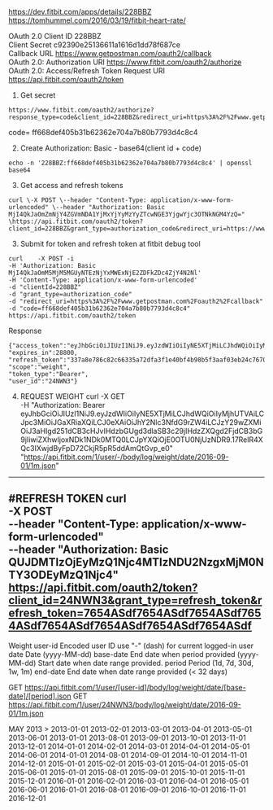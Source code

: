 https://dev.fitbit.com/apps/details/228BBZ
https://tomhummel.com/2016/03/19/fitbit-heart-rate/
  
OAuth 2.0 Client ID		228BBZ  
Client Secret			c92390e25136611a1616d1dd78f687ce  
Callback URL			https://www.getpostman.com/oauth2/callback  
OAuth 2.0: Authorization URI					https://www.fitbit.com/oauth2/authorize  
OAuth 2.0: Access/Refresh Token Request URI		https://api.fitbit.com/oauth2/token 
  
1. Get secret 
```
https://www.fitbit.com/oauth2/authorize?response_type=code&client_id=228BBZ&redirect_uri=https%3A%2F%2Fwww.getpostman.com%2Foauth2%2Fcallback&scope=weight&expires_in=604800
```
code=		ff668def405b31b62362e704a7b80b7793d4c8c4

2. Create Authorization: Basic - base64(client id + code)
```
echo -n '228BBZ:ff668def405b31b62362e704a7b80b7793d4c8c4' | openssl base64
```

3. Get access and refresh tokens
```
curl \-X POST \--header "Content-Type: application/x-www-form-urlencoded" \--header "Authorization: Basic MjI4QkJaOmZmNjY4ZGVmNDA1YjMxYjYyMzYyZTcwNGE3YjgwYjc3OTNkNGM4YzQ=" \https://api.fitbit.com/oauth2/token?client_id=228BBZ&grant_type=authorization_code&redirect_uri=https://www.getpostman.com/oauth2/callback&code=ff668def405b31b62362e704a7b80b7793d4c8c4
```

3. Submit for token and refresh token at fitbit debug tool
```
curl	-X POST -i
-H 'Authorization: Basic MjI4QkJaOmM5MjM5MGUyNTEzNjYxMWExNjE2ZDFkZDc4ZjY4N2Nl'
-H 'Content-Type: application/x-www-form-urlencoded' 
-d "clientId=228BBZ" 
-d "grant_type=authorization_code" 
-d "redirect_uri=https%3A%2F%2Fwww.getpostman.com%2Foauth2%2Fcallback" 
-d "code=ff668def405b31b62362e704a7b80b7793d4c8c4" 
https://api.fitbit.com/oauth2/token
```
Response  
```
{"access_token":"eyJhbGciOiJIUzI1NiJ9.eyJzdWIiOiIyNE5XTjMiLCJhdWQiOiIyMjhCQloiLCJpc3MiOiJGaXRiaXQiLCJ0eXAiOiJhY2Nlc3NfdG9rZW4iLCJzY29wZXMiOiJyd2VpIiwiZXhwIjoxNDk1NDk2NDY0LCJpYXQiOjE0OTU0Njc2NjR9.euBd0l94G_yY5vDH1qmlRm0TLM7QNGUn4z3aKXrXgMc",
"expires_in":28800,
"refresh_token":"337a8e786c82c66335a72dfa3f1e40bf4b98b5f3aaf03eb24c7670b463a61bd1",
"scope":"weight",
"token_type":"Bearer",
"user_id":"24NWN3"}
```
  
4. REQUEST WEIGHT
curl -X GET \
  -H "Authorization: Bearer eyJhbGciOiJIUzI1NiJ9.eyJzdWIiOiIyNE5XTjMiLCJhdWQiOiIyMjhUTVAiLCJpc3MiOiJGaXRiaXQiLCJ0eXAiOiJhY2Nlc3NfdG9rZW4iLCJzY29wZXMiOiJ3aHIgd251dCB3cHJvIHdzbGUgd3dlaSB3c29jIHdzZXQgd2FjdCB3bG9jIiwiZXhwIjoxNDk1NDk0MTQ0LCJpYXQiOjE0OTU0NjUzNDR9.17RelR4XQc3IXwjdByFpD72CkjR5pR5ddAmQtGvp_e0" \
  "https://api.fitbit.com/1/user/-/body/log/weight/date/2016-09-01/1m.json"

--------------------------------
#REFRESH TOKEN
curl \
  -X POST \
  --header "Content-Type: application/x-www-form-urlencoded" \
  --header "Authorization: Basic QUJDMTIzOjEyMzQ1Njc4MTIzNDU2NzgxMjM0NTY3ODEyMzQ1Njc4" \
  https://api.fitbit.com/oauth2/token?client_id=24NWN3&grant_type=refresh_token&refresh_token=7654ASdf7654ASdf7654ASdf7654ASdf7654ASdf7654ASdf7654ASdf7654ASdf
--------------------------------
Weight
user-id		Encoded user ID use "-" (dash) for current logged-in user
date		Date (yyyy-MM-dd)
base-date	End date when period provided (yyyy-MM-dd) Start date when date range provided.
period		Period (1d, 7d, 30d, 1w, 1m)
end-date	End date when date range provided (< 32 days)

GET https://api.fitbit.com/1/user/[user-id]/body/log/weight/date/[base-date]/[period].json
GET https://api.fitbit.com/1/user/24NWN3/body/log/weight/date/2016-09-01/1m.json

MAY 2013 >
2013-01-01
2013-02-01
2013-03-01
2013-04-01
2013-05-01
2013-06-01
2013-01-01
2013-08-01
2013-09-01
2013-10-01
2013-11-01
2013-12-01
2014-01-01
2014-02-01
2014-03-01
2014-04-01
2014-05-01
2014-06-01
2014-01-01
2014-08-01
2014-09-01
2014-10-01
2014-11-01
2014-12-01
2015-01-01
2015-02-01
2015-03-01
2015-04-01
2015-05-01
2015-06-01
2015-01-01
2015-08-01
2015-09-01
2015-10-01
2015-11-01
2015-12-01
2016-01-01
2016-02-01
2016-03-01
2016-04-01
2016-05-01
2016-06-01
2016-01-01
2016-08-01
2016-09-01
2016-10-01
2016-11-01
2016-12-01